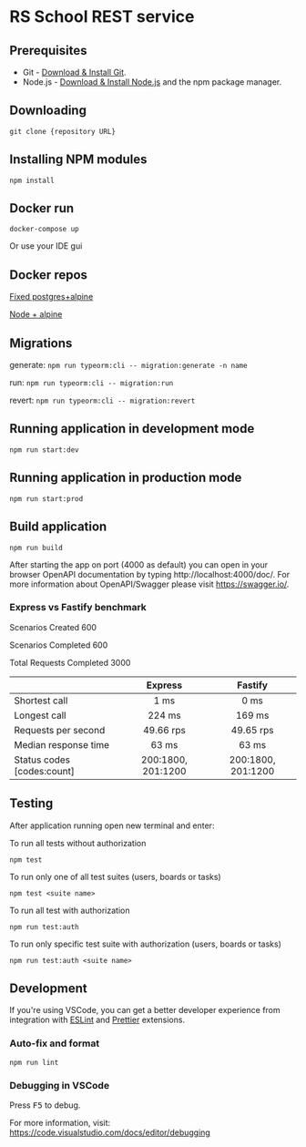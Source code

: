 # RS School REST service

## Prerequisites

- Git - [Download & Install Git](https://git-scm.com/downloads).
- Node.js - [Download & Install Node.js](https://nodejs.org/en/download/) and the npm package manager.

## Downloading

```
git clone {repository URL}
```

## Installing NPM modules

```
npm install
```

## Docker run

```
docker-compose up
```

Or use your IDE gui

## Docker repos

[Fixed postgres+alpine](https://registry.hub.docker.com/r/uporold/rs-postgres)

[Node + alpine](https://registry.hub.docker.com/r/uporold/rs-node)

## Migrations

generate: ```npm run typeorm:cli -- migration:generate -n name```

run: ```npm run typeorm:cli -- migration:run```

revert: ```npm run typeorm:cli -- migration:revert```



## Running application in development mode

```
npm run start:dev
```

## Running application in production mode

```
npm run start:prod
```

## Build application

```
npm run build
```

After starting the app on port (4000 as default) you can open
in your browser OpenAPI documentation by typing http://localhost:4000/doc/.
For more information about OpenAPI/Swagger please visit https://swagger.io/.

### Express vs Fastify benchmark

Scenarios Created 600

Scenarios Completed 600

Total Requests Completed 3000


|                            | Express            |     Fastify        |
|----------------------------|:------------------:|:------------------:|
| Shortest call              | 1 ms               | 0 ms               |
| Longest call               | 224 ms             | 169 ms             |
| Requests per second        | 49.66 rps          | 49.65 rps          |
| Median response time       | 63 ms              | 63 ms              |
| Status codes [codes:count] | 200:1800, 201:1200 | 200:1800, 201:1200 |

## Testing

After application running open new terminal and enter:

To run all tests without authorization

```
npm test
```

To run only one of all test suites (users, boards or tasks)

```
npm test <suite name>
```

To run all test with authorization

```
npm run test:auth
```

To run only specific test suite with authorization (users, boards or tasks)

```
npm run test:auth <suite name>
```

## Development

If you're using VSCode, you can get a better developer experience from integration with [ESLint](https://marketplace.visualstudio.com/items?itemName=dbaeumer.vscode-eslint) and [Prettier](https://marketplace.visualstudio.com/items?itemName=esbenp.prettier-vscode) extensions.

### Auto-fix and format

```
npm run lint
```

### Debugging in VSCode

Press <kbd>F5</kbd> to debug.

For more information, visit: https://code.visualstudio.com/docs/editor/debugging
